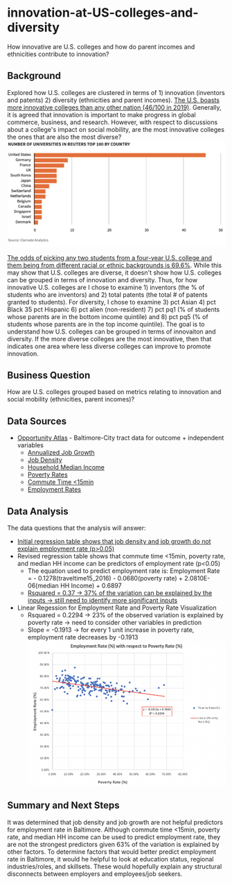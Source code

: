 # innovation-at-US-colleges-and-diversity
How innovative are U.S. colleges and how do parent incomes and ethnicities contribute to innovation? 
## Background
Explored how U.S. colleges are clustered in terms of 1) innovation (inventors and patents) 2) diversity (ethnicities and parent incomes). [The U.S. boasts more innovative colleges than any other nation (46/100 in 2019)](https://www.forbes.com/sites/dereknewton/2019/10/28/american-universities-still-lead-the-world-in-innovation-impact/#13e946986c98). Generally, it is agreed that innovation is important to make progress in global commerce, business, and research. However, with respect to discussions about a college's impact on social mobility, are the most innovative colleges the ones that are also the most diverse? 
![alt text](https://github.com/matthewprk/innovation-at-US-colleges-/blob/main/Most%20Innovative%20Colleges%202019.png)

[The odds of picking any two students from a four-year U.S. college and them being from different racial or ethnic backgrounds is 69.6%](https://www.usatoday.com/story/money/2020/02/13/these-colleges-have-the-most-diverse-student-bodies/41152233/). While this may show that U.S. colleges are diverse, it doesn't show how U.S. colleges can be grouped in terms of innovation and diversity. Thus, for how innovative U.S. colleges are I chose to examine 1) inventors (the % of students who are inventors) and 2) total patents (the total # of patents granted to students). For diversity, I chose to examine 3) pct Asian 4) pct Black 35 pct Hispanic 6) pct alien (non-resident) 7) pct pq1 (% of students whose parents are in the bottom income quintile) and 8) pct pq5 (% of students whose parents are in the top income quintile). The goal is to understand how U.S. colleges can be grouped in terms of innovaiton and diversity. If the more diverse colleges are the most innovative, then that indicates one area where less diverse colleges can improve to promote innovation.
 
## Business Question
How are U.S. colleges grouped based on metrics relating to innovation and social mobility (ethnicities, parent incomes)?

## Data Sources
- [Opportunity Atlas](https://www.opportunityatlas.org/) - Baltimore-City tract data for outcome + independent variables
  - [Annualized Job Growth](https://github.com/matthewprk/baltimore-city-employment-rate-2015/blob/master/shown_tract_ann_avg_job_growth_2004_2013.xls)
  - [Job Density](https://github.com/matthewprk/baltimore-city-employment-rate-2015/blob/master/shown_tract_job_density_2013.xls)
  - [Household Median Income](https://github.com/matthewprk/baltimore-city-employment-rate-2015/blob/master/shown_tract_kfr_rP_gP_pall.xls)
  - [Poverty Rates](https://github.com/matthewprk/baltimore-city-employment-rate-2015/blob/master/shown_tract_poor_share2016.xls)
  - [Commute Time <15min](https://github.com/matthewprk/baltimore-city-employment-rate-2015/blob/master/shown_tract_traveltime15_2016.xls)
  - [Employment Rates](https://github.com/matthewprk/baltimore-city-employment-rate-2015/blob/master/baltimore_working_rP_gP_pall.xls)
## Data Analysis
The data questions that the analysis will answer:
- [Initial regression table shows that job density and job growth do not explain employment rate (p>0.05)](https://github.com/matthewprk/baltimore-city-employment-rate-2015/commit/ae82633f7204e4845eb398dc863d423f6100d682)
- Revised regression table shows that commute time <15min, poverty rate, and median HH income can be predictors of employment rate (p<0.05)
  - The equation used to predict employment rate is: Employment Rate = - 0.1278(traveltime15_2016) - 0.0680(poverty rate) + 2.0810E-06(median HH Income) + 0.6897
  - [Rsquared = 0.37 -> 37% of the variation can be explained by the inputs -> still need to identify more significant inputs](https://github.com/matthewprk/baltimore-city-employment-rate-2015/blob/master/baltimore_working_rP_gP_pall.xls)
- Linear Regession for Employment Rate and Poverty Rate Visualization
  - Rsquared = 0.2294 -> 23% of the observed variation is explained by poverty rate -> need to consider other variables in prediction
  - Slope = -0.1913 -> for every 1 unit increase in poverty rate, employment rate decreases by -0.1913
![alt text](https://github.com/matthewprk/baltimore-city-employment-rate-2015/blob/master/linreg_povertyrate.png)
## Summary and Next Steps
It was determined that job density and job growth are not helpful predictors for employment rate in Baltimore. Although commute time <15min, poverty rate, and median HH income can be used to predict employment rate, they are not the strongest predictors given 63% of the variation is explained by other factors. To determine factors that would better predict employment rate in Baltimore, it would he helpful to look at education status, regional industries/roles, and skillsets. These would hopefully explain any structural disconnects between employers and employees/job seekers. 
